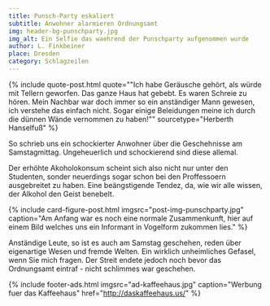 ```yaml
---
title: Punsch-Party eskaliert
subtitle: Anwohner alarmieren Ordnungsamt
img: header-bg-punschparty.jpg
img_alt: Ein Selfie das waehrend der Punschparty aufgenommen wurde
author: L. Finkbeiner
place: Dresden
category: Schlagzeilen
---
```


{% include quote-post.html
  quote="\"Ich habe Geräusche gehört, als würde mit Tellern geworfen. Das ganze Haus hat gebebt. Es waren Schreie zu hören. Mein Nachbar war doch immer so ein anständiger Mann gewesen, ich verstehe das einfach nicht. Sogar einige Beleidungen meine ich durch die dünnen Wände vernommen zu haben!\""
  sourcetype="Herberth Hanselfuß"
%}

So schrieb uns ein schockierter Anwohner über die Geschehnisse am Samstagmittag. Ungeheuerlich und schockierend sind diese allemal.

Der erhöhte Akoholokonsum scheint sich also nicht nur unter den Studenten, sonder neuerdings sogar schon bei den Proffessoern ausgebreitet zu haben. Eine beängstigende Tendez, da, wie wir alle wissen, der Alkohol den Geist benebelt.

{% include card-figure-post.html
  imgsrc="post-img-punschparty.jpg"
  caption="Am Anfang war es noch eine normale Zusammenkunft, hier auf einem Bild welches uns ein Informant in Vogelform zukommen lies."
%}

Anständige Leute, so ist es auch am Samstag geschehen, reden über eigenartige Wesen und fremde Welten. Ein wirklich unheimliches Gefasel, wenn Sie mich fragen. Der Streit endete jedoch noch bevor das Ordnungsamt eintraf - nicht schlimmes war geschehen.

{% include footer-ads.html 
  imgsrc="ad-kaffeehaus.jpg"
  caption="Werbung fuer das Kaffeehaus"
  href="http://daskaffeehaus.us/"
%}